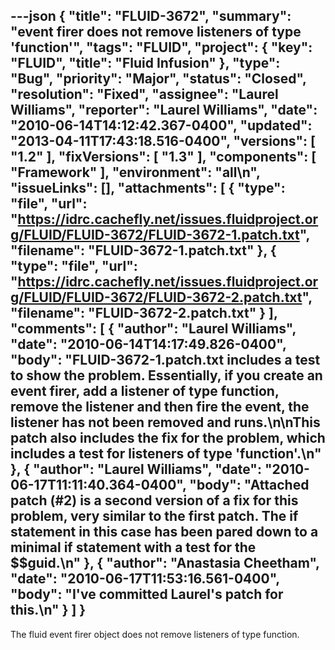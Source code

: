 ---json
{
  "title": "FLUID-3672",
  "summary": "event firer does not remove listeners of type 'function'",
  "tags": "FLUID",
  "project": {
    "key": "FLUID",
    "title": "Fluid Infusion"
  },
  "type": "Bug",
  "priority": "Major",
  "status": "Closed",
  "resolution": "Fixed",
  "assignee": "Laurel Williams",
  "reporter": "Laurel Williams",
  "date": "2010-06-14T14:12:42.367-0400",
  "updated": "2013-04-11T17:43:18.516-0400",
  "versions": [
    "1.2"
  ],
  "fixVersions": [
    "1.3"
  ],
  "components": [
    "Framework"
  ],
  "environment": "all\n",
  "issueLinks": [],
  "attachments": [
    {
      "type": "file",
      "url": "https://idrc.cachefly.net/issues.fluidproject.org/FLUID/FLUID-3672/FLUID-3672-1.patch.txt",
      "filename": "FLUID-3672-1.patch.txt"
    },
    {
      "type": "file",
      "url": "https://idrc.cachefly.net/issues.fluidproject.org/FLUID/FLUID-3672/FLUID-3672-2.patch.txt",
      "filename": "FLUID-3672-2.patch.txt"
    }
  ],
  "comments": [
    {
      "author": "Laurel Williams",
      "date": "2010-06-14T14:17:49.826-0400",
      "body": "FLUID-3672-1.patch.txt includes a test to show the problem. Essentially, if you create an event firer, add a listener of type function, remove the listener and then fire the event, the listener has not been removed and runs.\n\nThis patch also includes the fix for the problem, which includes a test for listeners of type 'function'.\n"
    },
    {
      "author": "Laurel Williams",
      "date": "2010-06-17T11:11:40.364-0400",
      "body": "Attached patch (#2) is a second version of a fix for this problem, very similar to the first patch. The if statement in this case has been pared down to a minimal if statement with a test for the $$guid.\n"
    },
    {
      "author": "Anastasia Cheetham",
      "date": "2010-06-17T11:53:16.561-0400",
      "body": "I've committed Laurel's patch for this.\n"
    }
  ]
}
---
The fluid event firer object does not remove listeners of type function.

        